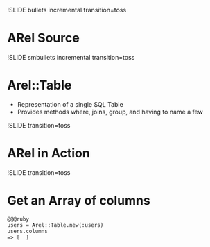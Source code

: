 !SLIDE bullets incremental transition=toss

# ARel Source #

!SLIDE smbullets incremental transition=toss

# Arel::Table #
* Representation of a single SQL Table
* Provides methods where, joins, group, and having to name a few

!SLIDE transition=toss
# ARel in Action #

!SLIDE transition=toss
# Get an Array of columns #

    @@@ruby
    users = Arel::Table.new(:users)
    users.columns
    => [  ]

